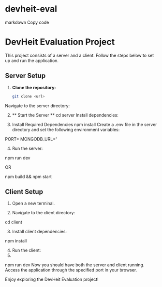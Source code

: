 # devheit-eval
markdown
Copy code
# DevHeit Evaluation Project

This project consists of a server and a client. Follow the steps below to set up and run the application.

## Server Setup

1. **Clone the repository:**
   ```bash
   git clone <url>
Navigate to the server directory:

2. ** Start the Server **
cd server
Install dependencies:

3. Install Required Dependencies
npm install
Create a .env file in the server directory and set the following environment variables:

PORT=<your-preferred-port>
MONGODB_URL=<your-mongodb-url>'

4. Run the server:

npm run dev

OR

npm build && npm start


## Client Setup
1. Open a new terminal.

2. Navigate to the client directory:

cd client

3. Install client dependencies:

npm install

4. Run the client:
5. 
npm run dev
Now you should have both the server and client running. Access the application through the specified port in your browser.

Enjoy exploring the DevHeit Evaluation project!
